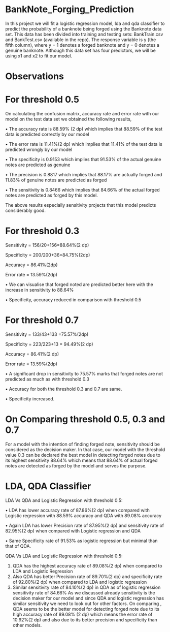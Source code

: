 # BankNote_Forging_Prediction

  In this project we will fit a logistic regression model, lda and qda classifier to predict the
probability of a banknote being forged using the Banknote data set. This data has been
divided into training and testing sets: BankTrain.csv and BankTest.csv (available in the repo). The response variable is y (the fifth column), where y = 1
denotes a forged banknote and y = 0 denotes a genuine banknote. Although this data
set has four predictors, we will be using x1 and x2 to fit our model.

# Observations 

# For threshold 0.5
On calculating the confusion matrix, accuracy rate and error rate with our model on the test data set we obtained the following results,

•	The accuracy rate is 88.59% (2 dp) which implies that 88.59% of the test data is predicted correctly by our model

•	The error rate is 11.41%(2 dp) which implies that 11.41% of the test data is predicted wrongly by our model

•	The specificity is 0.9153 which implies that 91.53% of the actual genuine notes are predicted as genuine

•	The precision is 0.8817 which implies that 88.17%  are actually forged and 11.83% of genuine notes are predicted as forged

•	The sensitivity is 0.8466 which implies that 84.66% of the actual forged notes are predicted as forged by this model.

The above results especially sensitivity projects that this model predicts considerably good.

# For threshold 0.3
Sensitivity = 156/20+156=88.64%(2 dp)

Specificity = 200/200+36=84.75%(2dp)

Accuracy = 86.41%(2dp)

Error rate = 13.59%(2dp)

•	We can visualise that forged noted are predicted better here with the increase in sensitivity to 88.64%

•	Specificity, accuracy reduced in comparison with threshold 0.5

# For threshold 0.7
Sensitivity = 133/43+133 =75.57%(2dp)

Specificity = 223/223+13 = 94.49%(2 dp)

Accuracy = 86.41%(2 dp)

Error rate =  13.59%(2dp)

•	A significant drop in sensitivity to 75.57% marks that forged notes are not predicted as much as with threshold 0.3

•	Accuracy for both the threshold 0.3 and 0.7 are same.

•	Specificity increased.

# On Comparing threshold 0.5, 0.3 and 0.7
For a model with the intention of finding forged note, sensitivity should be considered as the decision maker. In that case, our model with the threshold value 0.3 can be declared the best model in detecting forged notes due to its highest sensitivity 88.64% which means that 88.64% of actual forged notes are detected as forged by the model and serves the purpose.

# LDA, QDA Classifier

LDA Vs QDA and Logistic Regression with   threshold 0.5:

•	LDA has lower accuracy rate of 87.86%(2 dp) when compared with Logistic regression  with 88.59% accuracy and QDA with 89.08% accuracy

•	Again LDA has lower Precision rate of 87.95%(2 dp) and sensitivity rate of 82.95%(2 dp) when compared with Logistic regression and QDA 

•	Same Specificity rate of 91.53%  as logistic regression but minimal than that of QDA.

QDA Vs LDA and Logistic Regression with threshold 0.5:
1.	QDA has the highest accuracy rate of 89.08%(2 dp) when compared to LDA and Logistic Regression
2.	Also QDA has better Precision rate of 89.70%(2 dp) and specificity rate of 92.80%(2 dp) when compared to LDA and logistic regression
3.	Similar sensitivity rate of 84.10%(2 dp) in QDA as of  logistic regression sensitivity rate of 84.66%
As we discussed already sensitivity is the decision maker for our model and since QDA and logistic regression has similar sensitivity we need to look out for other factors.  On comparing , QDA seems to be the better model for detecting forged note due to its high accuracy rate of 89.08% (2 dp) which means the error rate of 10.92%(2 dp) and also due to its better precision and specificity than other models.
